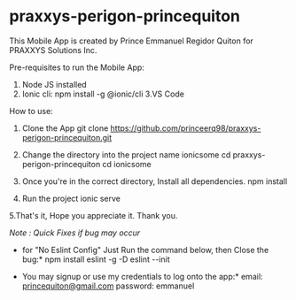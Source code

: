 # praxxys-perigon-princequiton

This Mobile App is created by Prince Emmanuel Regidor Quiton for PRAXXYS Solutions Inc.


Pre-requisites to run the Mobile App:

1. Node JS installed
2. Ionic cli: 
   npm install -g @ionic/cli
3.VS Code


How to use:

1. Clone the App 
  git clone https://github.com/princeerq98/praxxys-perigon-princequiton.git
  
2. Change the directory into the project name ionicsome
  cd praxxys-perigon-princequiton
  cd ionicsome
  
3. Once you're in the correct directory, Install all dependencies.
  npm install

4. Run the project
  ionic serve
  
5.That's it, Hope you appreciate it.
Thank you.

*Note : Quick Fixes if bug may occur*

* for "No Eslint Config" Just Run the command below, then Close the bug:*
  npm install eslint -g -D
  eslint --init
  
* You may signup or use my credentials to log onto the app:*
  email: princequiton@gmail.com
  password: emmanuel
  
  
  
  
   
 


